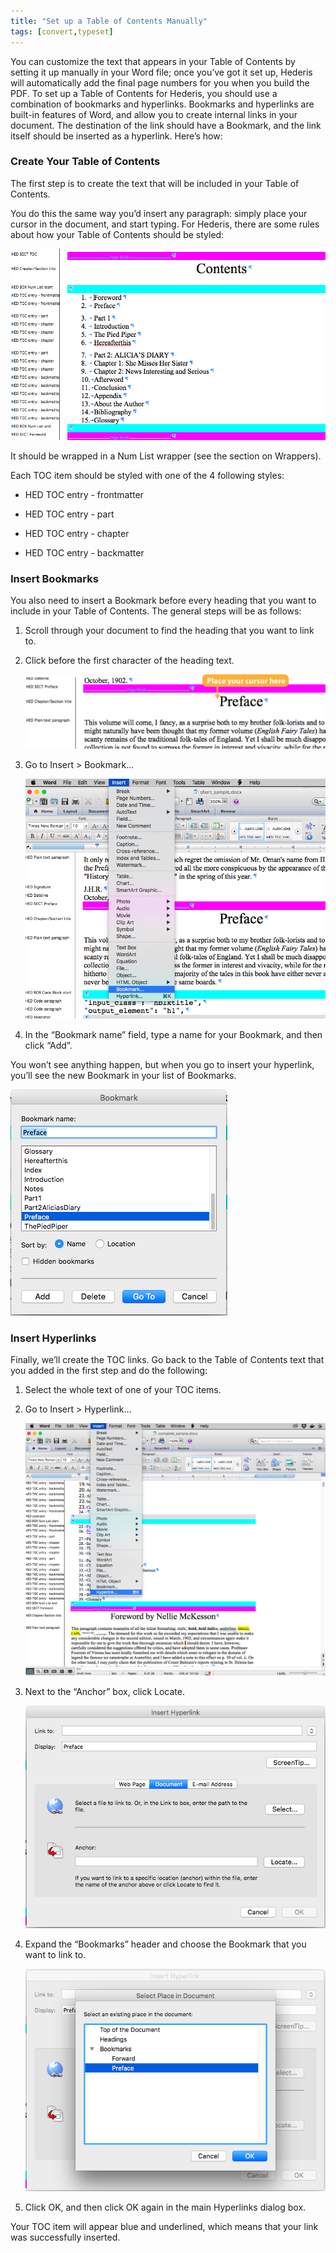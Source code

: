 ```yaml
---
title: "Set up a Table of Contents Manually"
tags: [convert,typeset]
---
```

 
<html><body><section data-type="chapter" class="hsecchapter" data-hederis-type="hsecchapter" id="setup-a-toc" data-pi-attrs="id: setup-a-toc; data-tags: convert,typeset;" role="doc-chapter" data-tags="convert,typeset" data-author-name=" " data-book-title=" " title="Set up a Table of Contents Manually"><p class="hblkp" data-hederis-type="hblkp" id="pEJOAiLgt">You can customize the text that appears in your Table of Contents by setting it up manually in your Word file; once you&#8217;ve got it set up, Hederis will automatically add the final page numbers for you when you build the PDF. To set up a Table of Contents for Hederis, you should use a combination of bookmarks and hyperlinks. Bookmarks and hyperlinks are built-in features of Word, and allow you to create internal links in your document. The destination of the link should have a Bookmark, and the link itself should be inserted as a hyperlink. Here&#8217;s how:</p><section class="hwprsubsection" data-hederis-type="hwprsubsection" id="pFdWisOob" data-type="subsection" title="Create Your Table of Contents"><h1 data-hederis-type="hblktitle" class="hblktitle" id="pFHzdo2JY">Create Your Table of Contents</h1><p class="hblkp" data-hederis-type="hblkp" id="prDkcWoGx">The first step is to create the text that will be included in your Table of Contents.</p><p class="hblkp" data-hederis-type="hblkp" id="plnQCE0p9">You do this the same way you&#8217;d insert any paragraph: simply place your cursor in the document, and start typing. For Hederis, there are some rules about how your Table of Contents should be styled:</p><img data-hederis-type="hblkimg" class="hblkimg" id="pcK1O0qoY" src="/images/toc0_1.png" data-img-src="/images/toc0_1.png"/><p class="hblkp" data-hederis-type="hblkp" id="pbzVvzYJ3">It should be wrapped in a Num List wrapper (see the section on Wrappers).</p><p class="hblkp" data-hederis-type="hblkp" id="paamIjtWK">Each TOC item should be styled with one of the 4 following styles:</p><ul class="hwprbulletlist" data-hederis-type="hwprbulletlist" id="peWThFpCc"><li class="hblkuli" data-hederis-type="hblkuli" id="liE9NzZuKM"><p class="hblkuli" data-hederis-type="hblklip" id="pehtJgdpK">HED TOC entry - frontmatter</p></li><li class="hblkuli" data-hederis-type="hblkuli" id="livVzAjQl1"><p class="hblkuli" data-hederis-type="hblklip" id="pHsgqdOfF">HED TOC entry - part</p></li><li class="hblkuli" data-hederis-type="hblkuli" id="li7qpGNZLU"><p class="hblkuli" data-hederis-type="hblklip" id="pAtddtFmB">HED TOC entry - chapter</p></li><li class="hblkuli" data-hederis-type="hblkuli" id="likshJgXKr"><p class="hblkuli" data-hederis-type="hblklip" id="p4SnHx2IB">HED TOC entry - backmatter</p></li></ul></section><section class="hwprsubsection" data-hederis-type="hwprsubsection" id="ppU8XZ36C" data-type="subsection" title="Insert Bookmarks"><h1 data-hederis-type="hblktitle" class="hblktitle" id="pjml94pRx">Insert Bookmarks</h1><p class="hblkp" data-hederis-type="hblkp" id="pow0oZmrB">You also need to insert a Bookmark before every heading that you want to include in your Table of Contents. The general steps will be as follows:</p><ol class="hwprnumlist" data-hederis-type="hwprnumlist" id="pdfcCS49y"><li class="hblkoli" data-hederis-type="hblkoli" id="liDfVepqrl"><p class="hblkoli" data-hederis-type="hblklip" id="plbUAYlmD">Scroll through your document to find the heading that you want to link to.</p></li><li class="hblkoli" data-hederis-type="hblkoli" id="linM9VWHyr"><p class="hblkoli" data-hederis-type="hblklip" id="px6bqIp5o">Click before the first character of the heading text.</p><img data-hederis-type="hblkimg" class="hblkimg" id="png75r1Gp" src="/images/toc1_1.png" data-img-src="/images/toc1_1.png"/></li><li class="hblkoli" data-hederis-type="hblkoli" id="likYXF5nti"><p class="hblkoli" data-hederis-type="hblklip" id="ppfnP9FF5">Go to Insert &gt; Bookmark&#8230;</p><img data-hederis-type="hblkimg" class="hblkimg" id="pf2qKpMRs" src="/images/toc1_2.png" data-img-src="/images/toc1_2.png"/></li><li class="hblkoli" data-hederis-type="hblkoli" id="liED1dqIDT"><p class="hblkoli" data-hederis-type="hblklip" id="ppvG8oqKJ">In the &#8220;Bookmark name&#8221; field, type a name for your Bookmark, and then click &#8220;Add&#8221;.</p></li></ol><p class="hblkp" data-hederis-type="hblkp" id="pvA5wSvvd">You won&#8217;t see anything happen, but when you go to insert your hyperlink, you&#8217;ll see the new Bookmark in your list of Bookmarks.</p><img data-hederis-type="hblkimg" class="hblkimg" id="pNUhdGWcx" src="/images/toc1_3.png" data-img-src="/images/toc1_3.png"/></section><section class="hwprsubsection" data-hederis-type="hwprsubsection" id="pQvEr3q3P" data-type="subsection" title="Insert Hyperlinks"><h1 data-hederis-type="hblktitle" class="hblktitle" id="pCKMgmbvX">Insert Hyperlinks</h1><p class="hblkp" data-hederis-type="hblkp" id="p9zegTz7Q">Finally, we&#8217;ll create the TOC links. Go back to the Table of Contents text that you added in the first step and do the following:</p><ol class="hwprnumlist" data-hederis-type="hwprnumlist" id="pHAWpVmAa"><li class="hblkoli" data-hederis-type="hblkoli" id="liyBIxHLE4"><p class="hblkoli" data-hederis-type="hblklip" id="pyndZ34BC">Select the whole text of one of your TOC items.</p></li><li class="hblkoli" data-hederis-type="hblkoli" id="li59Jc49oc"><p class="hblkoli" data-hederis-type="hblklip" id="pELJO9iDy">Go to Insert &gt; Hyperlink&#8230;</p><img data-hederis-type="hblkimg" class="hblkimg" id="pwysKesum" src="/images/hyperlink1.png" data-img-src="/images/hyperlink1.png"/></li><li class="hblkoli" data-hederis-type="hblkoli" id="li8j4lkIMN"><p class="hblkoli" data-hederis-type="hblklip" id="pRssinsIW">Next to the &#8220;Anchor&#8221; box, click Locate.</p><img data-hederis-type="hblkimg" class="hblkimg" id="pzSNFJM6W" src="/images/hyperlink2.png" data-img-src="/images/hyperlink2.png"/></li><li class="hblkoli" data-hederis-type="hblkoli" id="liEMIBFLxW"><p class="hblkoli" data-hederis-type="hblklip" id="p3WP25XQ5">Expand the &#8220;Bookmarks&#8221; header and choose the Bookmark that you want to link to.</p><img data-hederis-type="hblkimg" class="hblkimg" id="p25Vh9Tah" src="/images/hyperlink4.png" data-img-src="/images/hyperlink4.png"/></li><li class="hblkoli" data-hederis-type="hblkoli" id="li0Y4gAPbQ"><p class="hblkoli" data-hederis-type="hblklip" id="pDBQDVpo6">Click OK, and then click OK again in the main Hyperlinks dialog box.</p></li></ol><p class="hblkp" data-hederis-type="hblkp" id="p5ikGBWBl">Your TOC item will appear blue and underlined, which means that your link was successfully inserted.</p></section></section></body></html>
